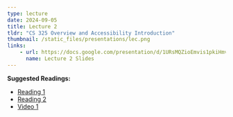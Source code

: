 ```yaml
---
type: lecture
date: 2024-09-05
title: Lecture 2
tldr: "CS 325 Overview and Accessibility Introduction"
thumbnail: /static_files/presentations/lec.png
links: 
    - url: https://docs.google.com/presentation/d/1URsMQZioEmvis1pkiHmv6_uxGZZP8TgZwVUFBc3Faiw/edit?usp=sharing
      name: Lecture 2 Slides
---
```

**Suggested Readings:**
- [Reading 1](https://drive.google.com/file/d/1J5NFEEdBoOQAFsf5oErxrpQC6IxPrbqr/view?usp=sharing)
- [Reading 2](https://drive.google.com/file/d/15-lbsb-YTrKjxKTuzv0x5zhuBpM8qgpq/view?usp=sharing)
- [Video 1](https://www.youtube.com/watch?v=g2m97gPI70I)
